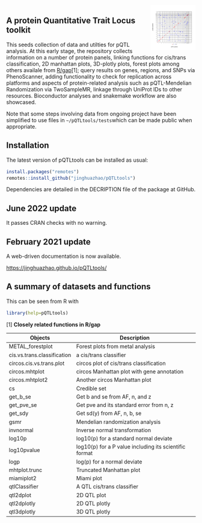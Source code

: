 
<img src="man/figures/logo.svg" align="right" alt="" width="120" />

## A protein Quantitative Trait Locus toolkit

This seeds collection of data and utilties for pQTL analysis. At this
early stage, the repository collects information on a number of protein
panels, linking functions for cis/trans classification, 2D manhattan
plots, 3D-plotly plots, forest plots among others availale from
[R/gap](https://github.com/jinghuazhao/R/tree/master/gap)[1]; query
results on genes, regions, and SNPs via PhenoScanner, adding
functionality to check for replication across platforms and aspects of
protein-related analysis such as pQTL-Mendelian Randomization via
TwoSampleMR, linkage through UniProt IDs to other resources.
Bioconductor analyses and snakemake workflow are also showcased.

Note that some steps involving data from ongoing project have been
simplified to use files in `~/pQTLtools/tests`which can be made public
when appropriate.

## Installation

The latest version of pQTLtools can be installed as usual:

``` r
install.packages("remotes")
remotes::install_github("jinghuazhao/pQTLtools")
```

Dependencies are detailed in the DECRIPTION file of the package at
GitHub.

## June 2022 update

It passes CRAN checks with no warning.

## February 2021 update

A web-driven documentation is now available.

<https://jinghuazhao.github.io/pQTLtools/>

## A summary of datasets and functions

This can be seen from R with

``` r
library(help=pQTLtools)
```

[1] **Closely related functions in R/gap**

| Objects                     | Description                                            |
|-----------------------------|--------------------------------------------------------|
| METAL\_forestplot           | Forest plots from metal analysis                       |
| cis.vs.trans.classification | a cis/trans classifier                                 |
| circos.cis.vs.trans.plot    | circos plot of cis/trans classification                |
| circos.mhtplot              | circos Manhattan plot with gene annotation             |
| circos.mhtplot2             | Another circos Manhattan plot                          |
| cs                          | Credible set                                           |
| get\_b\_se                  | Get b and se from AF, n, and z                         |
| get\_pve\_se                | Get pve and its standard error from n, z               |
| get\_sdy                    | Get sd(y) from AF, n, b, se                            |
| gsmr                        | Mendelian randomization analysis                       |
| invnormal                   | Inverse normal transformation                          |
| log10p                      | log10(p) for a standard normal deviate                 |
| log10pvalue                 | log10(p) for a P value including its scientific format |
| logp                        | log(p) for a normal deviate                            |
| mhtplot.trunc               | Truncated Manhattan plot                               |
| miamiplot2                  | Miami plot                                             |
| qtlClassifier               | A QTL cis/trans classifier                             |
| qtl2dplot                   | 2D QTL plot                                            |
| qtl2dplotly                 | 2D QTL plotly                                          |
| qtl3dplotly                 | 3D QTL plotly                                          |
